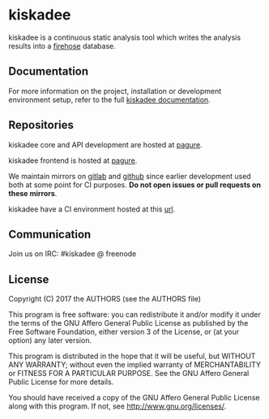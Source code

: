 # kiskadee

kiskadee is a continuous static analysis tool which writes the analysis
results into a
[firehose](https://github.com/fedora-static-analysis/firehose)
database.

## Documentation

For more information on the project, installation or development
environment setup, refer to the full [kiskadee
documentation](https://docs.pagure.org/kiskadee).

## Repositories

kiskadee core and API development are hosted at [pagure](https://pagure.io/kiskadee).

kiskadee frontend is hosted at [pagure](https://pagure.io/kiskadee/kiskadee_ui).

We maintain mirrors on [gitlab](https://gitlab.com/kiskadee/kiskadee)
and [github](https://github.com/LSS-USP/kiskadee) since earlier
development used both at some point for CI purposes. **Do not open
issues or pull requests on these mirrors**.

kiskadee have a CI environment hosted at this
[url](http://143.107.45.126:30130/blue/organizations/jenkins/LSS-USP%2Fkiskadee/activity).

## Communication

Join us on IRC: #kiskadee @ freenode

## License
Copyright (C) 2017 the AUTHORS (see the AUTHORS file)

This program is free software: you can redistribute it and/or modify
it under the terms of the GNU Affero General Public License as
published by the Free Software Foundation, either version 3 of the
License, or (at your option) any later version.

This program is distributed in the hope that it will be useful,
but WITHOUT ANY WARRANTY; without even the implied warranty of
MERCHANTABILITY or FITNESS FOR A PARTICULAR PURPOSE.  See the
GNU Affero General Public License for more details.

You should have received a copy of the GNU Affero General Public License
along with this program.  If not, see <http://www.gnu.org/licenses/>.
